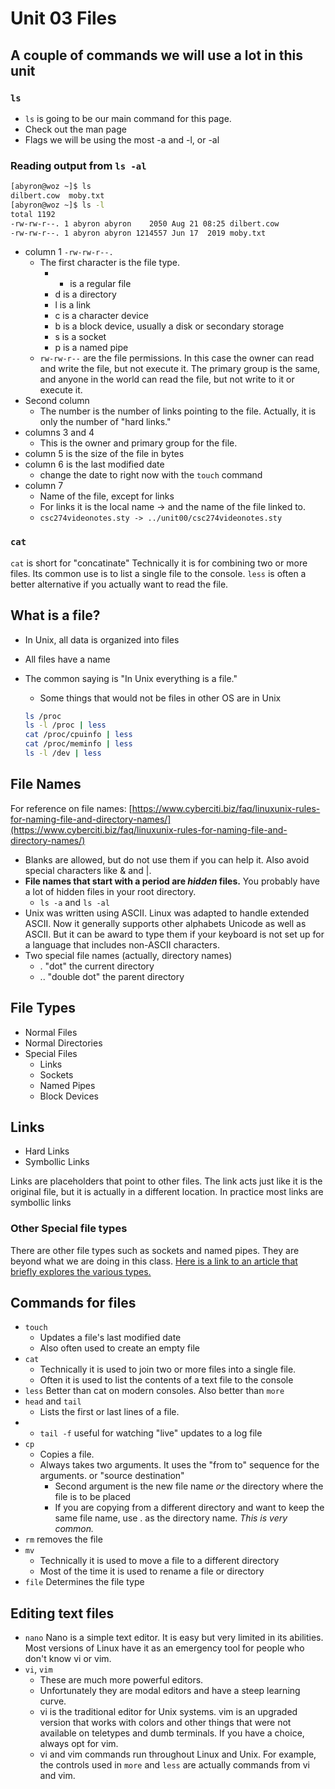 # Unit 03  Files

## A couple of commands we will use a lot in this unit

### ```ls```

* ```ls``` is going to be our main command for this page.
* Check out the man page
* Flags we will be using the most -a and -l, or -al

### Reading output from ```ls -al```

```bash
[abyron@woz ~]$ ls
dilbert.cow  moby.txt
[abyron@woz ~]$ ls -l
total 1192
-rw-rw-r--. 1 abyron abyron    2050 Aug 21 08:25 dilbert.cow
-rw-rw-r--. 1 abyron abyron 1214557 Jun 17  2019 moby.txt
```

* column 1 ```-rw-rw-r--.```
  * The first character is the file type.
    * - is a regular file
    * d is a directory
    * l is a link
    * c is a character device
    * b is a block device, usually a disk or secondary storage
    * s is a socket
    * p is a named pipe
  * ```rw-rw-r--``` are the file permissions.  In this case the owner can read and write the file, but not execute it.  The primary group is the same, and anyone in the world can read the file, but not write to it or execute it.
* Second column 
  * The number is the number of links pointing to the file.  Actually, it is only the number of "hard links."  
* columns 3 and 4
  * This is the owner and primary group for the file.
* column 5 is the size of the file in bytes
* column 6 is the last modified date
  * change the date to right now with the ```touch``` command
* column 7 
  * Name of the file, except for links
  * For links it is the local name -> and the name of the file linked to.
  * ```csc274videonotes.sty -> ../unit00/csc274videonotes.sty```




### ```cat```

```cat``` is short for "concatinate"  Technically it is for combining two or more files.  Its common use is to list a single file to the console.  ```less``` is often a better alternative if you actually want to read the file.

## What is a file?

* In Unix, all data is organized into files
* All files have a name
* The common saying is "In Unix everything is a file."
  * Some things that would not be files in other OS are in Unix
  
  ```bash
  ls /proc
  ls -l /proc | less
  cat /proc/cpuinfo | less
  cat /proc/meminfo | less
  ls -l /dev | less
  ```

## File Names

For reference on file names: [https://www.cyberciti.biz/faq/linuxunix-rules-for-naming-file-and-directory-names/](https://www.cyberciti.biz/faq/linuxunix-rules-for-naming-file-and-directory-names/)

* Blanks are allowed, but do not use them if you can help it.  Also avoid special characters like & and |.
* **File names that start with a period are *hidden* files.** You probably have a lot of hidden files in your root directory.  
  * ```ls -a``` and ```ls -al```
* Unix was written using ASCII.  Linux was adapted to handle extended ASCII.  Now it generally supports other alphabets Unicode as well as ASCII.  But it can be award to type them if your keyboard is not set up for a language that includes non-ASCII characters.
* Two special file names (actually, directory names)
  * . "dot" the current directory
  * .. "double dot" the parent directory

## File Types

* Normal Files
* Normal Directories
* Special Files
  * Links
  * Sockets
  * Named Pipes
  * Block Devices

## Links

* Hard Links
* Symbollic Links

Links are placeholders that point to other files.  The link acts just like it is the original file, but it is actually in a different location. In practice most links are symbollic links

### Other Special file types

There are other file types such as sockets and named pipes.  They are beyond what we are doing in this class.  [Here is a link to an article that briefly explores the various types.](https://www.tecmint.com/explanation-of-everything-is-a-file-and-types-of-files-in-linux/)

## Commands for files

* ```touch``` 
  * Updates a file's last modified date
  * Also often used to create an empty file
* ```cat```
  * Technically it is used to join two or more files into a single file.
  * Often it is used to list the contents of a text file to the console
* ```less``` Better than cat on modern consoles.  Also better than ```more```
* ```head``` and ```tail```
  * Lists the first or last lines of a file.
* * ```tail -f``` useful for watching "live" updates to a log file
* ```cp``` 
  * Copies a file.  
  * Always takes two arguments.  It uses the "from to" sequence for the arguments. or "source destination"
    * Second argument is the new file name *or* the directory where the file is to be placed
    * If you are copying from a different directory and want to keep the same file name, use . as the directory name.  *This is very common.*
* ```rm``` removes the file
* ```mv``` 
  * Technically it is used to move a file to a different directory
  * Most of the time it is used to rename a file or directory
* ```file``` Determines the file type

## Editing text files

* ```nano```  Nano is a simple text editor.  It is easy but very limited in its abilities.  Most versions of Linux have it as an emergency tool for people who don't know vi or vim.
* ```vi```, ```vim``` 
  * These are much more powerful editors.  
  * Unfortunately they are modal editors and have a steep learning curve.  
  * vi is the traditional editor for Unix systems.  vim is an upgraded version that works with colors and other things that were not available on teletypes and dumb terminals.  If you have a choice, always opt for vim.
  * vi and vim commands run throughout Linux and Unix.  For example, the controls used in ```more``` and ```less``` are actually commands from vi and vim.  
